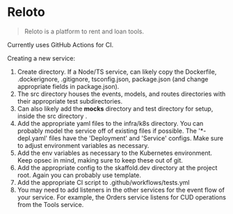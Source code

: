 # Reloto

> Reloto is a platform to rent and loan tools.

Currently uses GitHub Actions for CI.

Creating a new service:
1. Create directory. If a Node/TS service, can likely copy the Dockerfile, .dockerignore, .gitignore, tsconfig.json, package.json (and change appropriate fields in package.json).
2. The src directory houses the events, models, and routes directories with their appropriate test subdirectories.
3. Can also likely add the __mocks__ directory and test directory for setup, inside the src directory .
4. Add the appropriate yaml files to the infra/k8s directory. You can probably model the service off of existing files if possible. The '*-depl.yaml' files have the 'Deployment' and 'Service' configs. Make sure to adjust environment variables as necessary.
5. Add the env variables as necessary to the Kubernetes environment. Keep opsec in mind, making sure to keep these out of git.
6. Add the appropriate config to the skaffold.dev directory at the project root. Again you can probably use template.
7. Add the appropriate CI script to .github/workflows/tests.yml
8. You may need to add listeners in the other services for the event flow of your service. For example, the Orders service listens for CUD operations from the Tools service.

